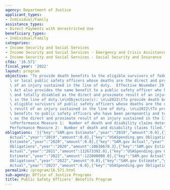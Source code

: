 ```yaml
---
agency: Department of Justice
applicant_types:
- Individual/Family
assistance_types:
- Direct Payments with Unrestricted Use
beneficiary_types:
- Individual/Family
categories:
- Income Security and Social Services
- Income Security and Social Services - Emergency and Crisis Assistance
- Income Security and Social Services - Social Security and Insurance
cfda: '16.571'
fiscal_year: '2022'
layout: program
objective: "To provide death benefits to the eligible survivors of federal, state,\
  \ or local public safety officers whose deaths are the direct and proximate result\
  \ of an injury sustained in the line of duty.  Effective November 29, 1990, the\
  \ Act also provides the same benefit to a public safety officer who has been permanently\
  \ and totally disabled as the direct and proximate result of an injury sustained\
  \ in the line of duty.\n\nObjective(s): \n\u2022\tTo provide death benefits to the\
  \ eligible survivors of public safety officers whose deaths are the direct and proximate\
  \ result of an injury sustained in the line of duty. \n\u2022\tTo provide disability\
  \ benefits to public safety officers who have been permanently and totally disabled\
  \ as the direct and proximate result of an injury sustained in the line of duty.\n\
  \nPerformance Measure 1:  Number of death and disability claims determined \n\n\
  Performance Measure 2:  Number of death and disability claims filed."
obligations: '[{"key":"SAM.gov Estimate","year":"2019","amount":0.0},{"key":"SAM.gov
  Actual","year":"2019","amount":0.0},{"key":"USASpending.gov Obligations","year":"2019","amount":4180735.48},{"key":"SAM.gov
  Estimate","year":"2020","amount":0.0},{"key":"SAM.gov Actual","year":"2020","amount":89140850.0},{"key":"USASpending.gov
  Obligations","year":"2020","amount":10636678.3},{"key":"SAM.gov Estimate","year":"2021","amount":119000000.0},{"key":"SAM.gov
  Actual","year":"2021","amount":112673392.0},{"key":"USASpending.gov Obligations","year":"2021","amount":0.0},{"key":"SAM.gov
  Estimate","year":"2022","amount":122000000.0},{"key":"SAM.gov Actual","year":"2022","amount":187823416.0},{"key":"USASpending.gov
  Obligations","year":"2022","amount":0.0},{"key":"SAM.gov Estimate","year":"2023","amount":133000000.0},{"key":"SAM.gov
  Actual","year":"2023","amount":0.0},{"key":"USASpending.gov Obligations","year":"2023","amount":-554933.67}]'
permalink: /program/16.571.html
sub-agency: Office of Justice Programs
title: Public Safety Officers' Benefits Program
---
```

